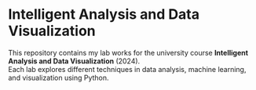 # Intelligent Analysis and Data Visualization
This repository contains my lab works for the university course **Intelligent Analysis and Data Visualization** (2024).  
Each lab explores different techniques in data analysis, machine learning, and visualization using Python.
